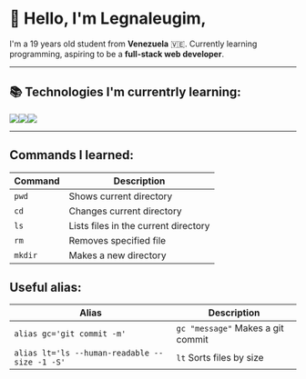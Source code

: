 # 👋 Hello, I'm Legnaleugim,
I'm a 19 years old student from **Venezuela** 🇻🇪. Currently learning programming, aspiring to be a **full-stack web developer**.

---

## 📚 Technologies I'm currentrly learning:
 ![](https://imgur.com/iwnosd0.png)![](https://imgur.com/Bx1AIqi.png)![](https://imgur.com/E8CS0gW.png)

---
## Commands I learned:

| Command   | Description                          |
| -------   | ------------------------------------ | 
| `pwd`     | Shows current directory              |
| `cd`      | Changes current directory            |
| `ls`      | Lists files in the current directory |
| `rm`      | Removes specified file               |
| `mkdir`   | Makes a new directory                |

## Useful alias:

| Alias                                         | Description                          |
| -------                                       | ------------------------------------ | 
| `alias gc='git commit -m'`                    | `gc "message"` Makes a git commit    |
| `alias lt='ls --human-readable --size -1 -S'` | `lt` Sorts files by size             |
